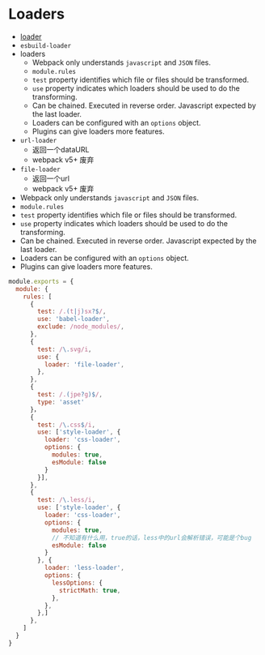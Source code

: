 # Loaders

- [loader](https://webpack.js.org/loaders/)
- `esbuild-loader`
- loaders
  - Webpack only understands `javascript` and `JSON` files.
  - `module.rules`
  - `test` property identifies which file or files should be transformed.
  - `use` property indicates which loaders should be used to do the transforming.
  - Can be chained. Executed in reverse order. Javascript expected by the last loader.
  - Loaders can be configured with an `options` object.
  - Plugins can give loaders more features.
- `url-loader`
    - 返回一个dataURL
    - webpack v5+ 废弃
- `file-loader`
    - 返回一个url
    - webpack v5+ 废弃
- Webpack only understands `javascript` and `JSON` files.
- `module.rules`
- `test` property identifies which file or files should be transformed. 
- `use` property indicates which loaders should be used to do the transforming.
- Can be chained. Executed in reverse order. Javascript expected by the last loader.
- Loaders can be configured with an `options` object.
- Plugins can give loaders more features.

```js title="webpack.config.js"
module.exports = {
  module: {
    rules: [
      {
        test: /.(t|j)sx?$/,
        use: 'babel-loader',
        exclude: /node_modules/,
      },
      {
        test: /\.svg/i,
        use: {
          loader: 'file-loader',
        },
      },
      {
        test: /.(jpe?g)$/,
        type: 'asset'
      }，
      {
        test: /\.css$/i,
        use: ['style-loader', {
          loader: 'css-loader',
          options: {
            modules: true,
            esModule: false
          }
        }],
      },
      {
        test: /\.less/i,
        use: ['style-loader', {
          loader: 'css-loader',
          options: {
            modules: true,
            // 不知道有什么用，true的话，less中的url会解析错误，可能是个bug
            esModule: false
          }
        }, {
          loader: 'less-loader',
          options: {
            lessOptions: {
              strictMath: true,
            },
          },
        },]
      },
    ]
  }
}
```

